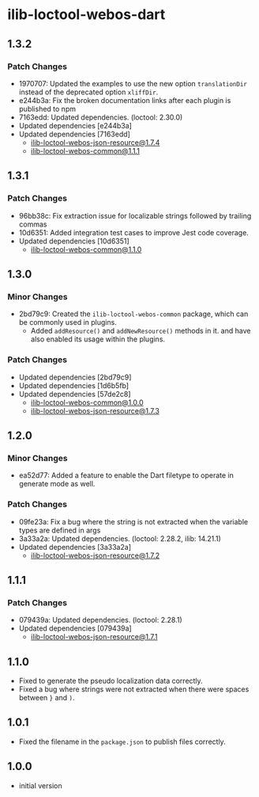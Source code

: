 # ilib-loctool-webos-dart

## 1.3.2

### Patch Changes

- 1970707: Updated the examples to use the new option `translationDir` instead of the deprecated option `xliffDir`.
- e244b3a: Fix the broken documentation links after each plugin is published to npm
- 7163edd: Updated dependencies. (loctool: 2.30.0)
- Updated dependencies [e244b3a]
- Updated dependencies [7163edd]
  - ilib-loctool-webos-json-resource@1.7.4
  - ilib-loctool-webos-common@1.1.1

## 1.3.1

### Patch Changes

- 96bb38c: Fix extraction issue for localizable strings followed by trailing commas
- 10d6351: Added integration test cases to improve Jest code coverage.
- Updated dependencies [10d6351]
  - ilib-loctool-webos-common@1.1.0

## 1.3.0

### Minor Changes

- 2bd79c9: Created the `ilib-loctool-webos-common` package, which can be commonly used in plugins.
  - Added `addResource()` and `addNewResource()` methods in it. and have also enabled its usage within the plugins.

### Patch Changes

- Updated dependencies [2bd79c9]
- Updated dependencies [1d6b5fb]
- Updated dependencies [57de2c8]
  - ilib-loctool-webos-common@1.0.0
  - ilib-loctool-webos-json-resource@1.7.3

## 1.2.0

### Minor Changes

- ea52d77: Added a feature to enable the Dart filetype to operate in generate mode as well.

### Patch Changes

- 09fe23a: Fix a bug where the string is not extracted when the variable types are defined in args
- 3a33a2a: Updated dependencies. (loctool: 2.28.2, ilib: 14.21.1)
- Updated dependencies [3a33a2a]
  - ilib-loctool-webos-json-resource@1.7.2

## 1.1.1

### Patch Changes

- 079439a: Updated dependencies. (loctool: 2.28.1)
- Updated dependencies [079439a]
  - ilib-loctool-webos-json-resource@1.7.1

## 1.1.0

- Fixed to generate the pseudo localization data correctly.
- Fixed a bug where strings were not extracted when there were spaces between `}` and `)`.

## 1.0.1

- Fixed the filename in the `package.json` to publish files correctly.

## 1.0.0

- initial version
